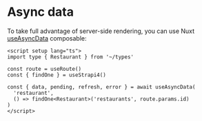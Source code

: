 # Async data

To take full advantage of server-side rendering, you can use Nuxt [useAsyncData](https://nuxt.com/docs/api/composables/use-async-data) composable:

```vue
<script setup lang="ts">
import type { Restaurant } from '~/types'

const route = useRoute()
const { findOne } = useStrapi4()

const { data, pending, refresh, error } = await useAsyncData(
  'restaurant',
  () => findOne<Restaurant>('restaurants', route.params.id)
)
</script>
```
